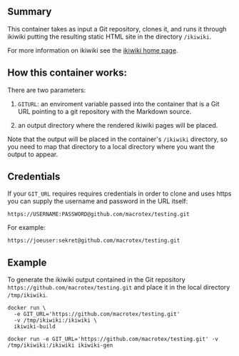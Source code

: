 ## Summary

This container takes as input a Git repository, clones it, and runs it
through ikiwiki putting the resulting static HTML site in the
directory `/ikiwiki`.

For more information on ikiwiki see the [ikiwiki home
page](https://ikiwiki.info/).

## How this container works:

There are two parameters:

   1. `GITURL`: an enviroment variable passed into the container that
   is a Git URL pointing to a git repository with the Markdown source.

   2. an output directory where the rendered ikiwiki pages will be placed.

Note that the output will be placed in the container's `/ikiwiki`
directory, so you need to map that directory to a local directory
where you want the output to appear.

## Credentials

If your `GIT_URL` requires requires credentials in order to clone and
uses https you can supply the username and password in the URL itself:

    https://USERNAME:PASSWORD@github.com/macrotex/testing.git

For example:

    https://joeuser:sekret@github.com/macrotex/testing.git

## Example

To generate the ikiwiki output contained in the Git repository
`https://github.com/macrotex/testing.git` and place it in the local directory
`/tmp/ikiwiki`.

    docker run \
      -e GIT_URL='https://github.com/macrotex/testing.git'
      -v /tmp/ikiwiki:/ikiwiki \
      ikiwiki-build

    docker run -e GIT_URL='https://github.com/macrotex/testing.git' -v /tmp/ikiwiki:/ikiwiki ikiwiki-gen 

